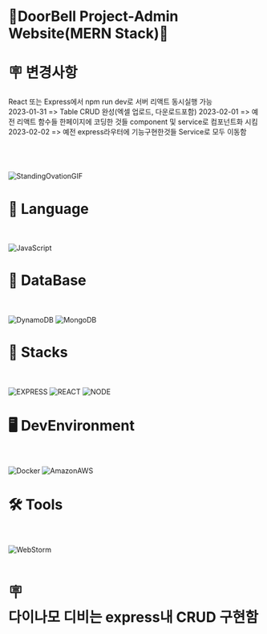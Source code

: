 # 🎨DoorBell Project-Admin Website(MERN Stack)🎡

# 🪧 변경사항<br> 
React 또는 Express에서 npm run dev로 서버 리액트 동시실행 가능<br>
2023-01-31 => Table CRUD 완성(엑셀 업로드, 다운로드포함)
2023-02-01 => 예전 리액트 함수들 한페이지에 코딩한 것들 component 및 service로 컴포넌트화 시킴<br>
2023-02-02 => 예전 express라우터에 기능구현한것들 Service로 모두 이동함<br>
#
<br>

![StandingOvationGIF](https://user-images.githubusercontent.com/97998332/212105190-cd648146-d12d-4b26-a4d9-0a6d4c1c3dfd.gif)
<br>


# 📑 Language<br><br>
![JavaScript](https://img.shields.io/badge/javascript-F7DF1E?style=for-the-badge&logo=javascript&logoColor=black)

# 🧬 DataBase<br><br>
![DynamoDB](https://img.shields.io/badge/AmazonDynamoDB-4053D6.svg?style=for-the-badge&logo=AmazonDynamoDB&logoColor=white)
![MongoDB](https://img.shields.io/badge/MongoDB-47A248.svg?style=for-the-badge&logo=MongoDB&logoColor=white)

# 💪 Stacks<br><br>
![EXPRESS](https://img.shields.io/badge/EXPRESS-000000?style=for-the-badge&logo=Express&logoColor=white)
![REACT](https://img.shields.io/badge/react-61DAFB?style=for-the-badge&logo=react&logoColor=white)
![NODE](https://img.shields.io/badge/NODE-339933?style=for-the-badge&logo=Node.js&logoColor=white)

# 🖥️ DevEnvironment<br><br>
![Docker](https://img.shields.io/badge/docker-2496ED?style=for-the-badge&logo=docker&logoColor=white)
![AmazonAWS](https://img.shields.io/badge/AmazonAWS-232F3E?style=for-the-badge&logo=amazonaws&logoColor=white)

# 🛠️ Tools<br><br>
![WebStorm](https://img.shields.io/badge/WebStorm-000000.svg?&style=for-the-badge&logo=WebStorm&logoColor=white)
<br><br>

# 🪧<br>다이나모 디비는 express내 CRUD 구현함<br>
